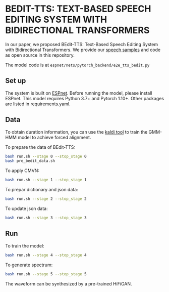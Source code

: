 # BEDIT-TTS: TEXT-BASED SPEECH EDITING SYSTEM WITH BIDIRECTIONAL TRANSFORMERS

In our paper, we proposed BEdit-TTS: Text-Based Speech Editing System with Bidirectional Transformers. We provide our [speech samples](https://anonymous.4open.science/w/bedit-web-7468/) and code as open source in this repository.

The model code is at ```espnet/nets/pytorch_backend/e2e_tts_bedit.py```

## Set up
The system is built on [ESPnet](https://github.com/espnet/espnet). 
Before running the model, please install ESPnet.
This model requires Python 3.7+ and Pytorch 1.10+. 
Other packages are listed in requirements.yaml.

## Data
To obtain duration information, you can use the [kaldi tool](https://kaldi-asr.org/) to train the GMM-HMM model to achieve forced alignment.

To prepare the data of BEdit-TTS:
```bash
bash run.sh --stage 0 --stop_stage 0
bash pre_bedit_data.sh
```
To apply CMVN:
```bash
bash run.sh --stage 1 --stop_stage 1
```
To prepar dictionary and json data:
```bash
bash run.sh --stage 2 --stop_stage 2
```
To update json data:
```bash
bash run.sh --stage 3 --stop_stage 3
```

## Run
To train the model:
```bash
bash run.sh --stage 4 --stop_stage 4
```
To generate spectrum:
```bash
bash run.sh --stage 5 --stop_stage 5
```
The waveform can be synthesized by a pre-trained HiFiGAN.



